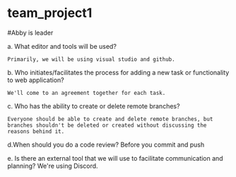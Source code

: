 # team_project1

#Abby is leader

a. What editor and tools will be used?
    
    Primarily, we will be using visual studio and github.

b. Who initiates/facilitates the process for adding a new task or functionality to web application?
    
    We'll come to an agreement together for each task.
    
c. Who has the ability to create or delete remote branches?

    Everyone should be able to create and delete remote branches, but branches shouldn't be deleted or created without discussing the reasons behind it.

d.When should you do a code review?
    Before you commit and push
    
e. Is there an external tool that we will use to facilitate communication and planning?
    We're using Discord.
